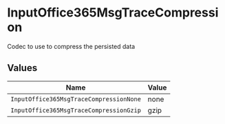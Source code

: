 # InputOffice365MsgTraceCompression

Codec to use to compress the persisted data


## Values

| Name                                    | Value                                   |
| --------------------------------------- | --------------------------------------- |
| `InputOffice365MsgTraceCompressionNone` | none                                    |
| `InputOffice365MsgTraceCompressionGzip` | gzip                                    |